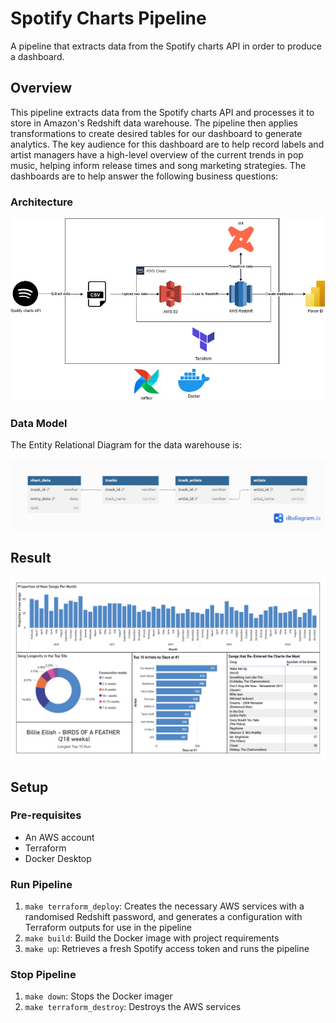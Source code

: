 # Spotify Charts Pipeline

A pipeline that extracts data from the Spotify charts API in order to produce a dashboard.

## Overview

This pipeline extracts data from the Spotify charts API and processes it to store in Amazon's Redshift data warehouse. The pipeline then applies transformations to create desired tables for our dashboard to generate analytics. The key audience for this dashboard are to help record labels and artist managers have a high-level overview of the current trends in pop music, helping inform release times and song marketing strategies. The dashboards are to help answer the following business questions:


### Architecture

![image info](./images/architecture.jpg)

### Data Model

The Entity Relational Diagram for the data warehouse is:

![image info](./images/db_diagram.png)

## Result

![image info](./images/dashboard.jpg)

## Setup

### Pre-requisites

- An AWS account
- Terraform
- Docker Desktop

### Run Pipeline

1. `make terraform_deploy`: Creates the necessary AWS services with a randomised Redshift password, and generates a configuration with Terraform outputs for use in the pipeline
2. `make build`: Build the Docker image with project requirements
3. `make up`: Retrieves a fresh Spotify access token and runs the pipeline

### Stop Pipeline

1. `make down`: Stops the Docker imager
2. `make terraform_destroy`: Destroys the AWS services
